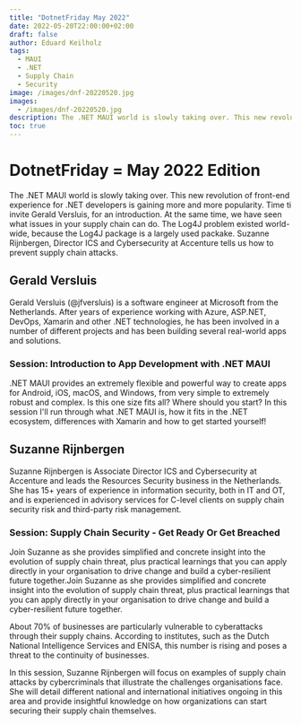 ```yaml
---
title: "DotnetFriday May 2022"
date: 2022-05-20T22:00:00+02:00
draft: false
author: Eduard Keilholz
tags:
  - MAUI
  - .NET
  - Supply Chain
  - Security
image: /images/dnf-20220520.jpg
images:
  - /images/dnf-20220520.jpg
description: The .NET MAUI world is slowly taking over. This new revolution of front-end experience for .NET developers is gaining more and more popularity. Time ti invite Gerald Versluis, for an introduction. At the same time, we have seen what issues in your supply chain can do. The Log4J problem existed world-wide, because the Log4J package is a largely used packake. Suzanne Rijnbergen, Director ICS and Cybersecurity at Accenture tells us how to prevent supply chain attacks.
toc: true
---
```


# DotnetFriday = May 2022 Edition

The .NET MAUI world is slowly taking over. This new revolution of front-end experience for .NET developers is gaining more and more popularity. Time ti invite Gerald Versluis, for an introduction. At the same time, we have seen what issues in your supply chain can do. The Log4J problem existed world-wide, because the Log4J package is a largely used packake. Suzanne Rijnbergen, Director ICS and Cybersecurity at Accenture tells us how to prevent supply chain attacks.

## Gerald Versluis

Gerald Versluis (@jfversluis) is a software engineer at Microsoft from the Netherlands. After years of experience working with Azure, ASP.NET, DevOps, Xamarin and other .NET technologies, he has been involved in a number of different projects and has been building several real-world apps and solutions.

### Session: Introduction to App Development with .NET MAUI

.NET MAUI provides an extremely flexible and powerful way to create apps for Android, iOS, macOS, and Windows, from very simple to extremely robust and complex. Is this one size fits all? Where should you start? In this session I'll run through what .NET MAUI is, how it fits in the .NET ecosystem, differences with Xamarin and how to get started yourself!

## Suzanne Rijnbergen

Suzanne Rijnbergen is Associate Director ICS and Cybersecurity at Accenture and leads the Resources Security business in the Netherlands. She has 15+ years of experience in information security, both in IT and OT, and is experienced in advisory services for C-level clients on supply chain security risk and third-party risk management.

### Session: Supply Chain Security - Get Ready Or Get Breached
Join Suzanne as she provides simplified and concrete insight into the evolution of supply chain threat, plus practical learnings that you can apply directly in your organisation to drive change and build a cyber-resilient future together.Join Suzanne as she provides simplified and concrete insight into the evolution of supply chain threat, plus practical learnings that you can apply directly in your organisation to drive change and build a cyber-resilient future together.

About 70% of businesses are particularly vulnerable to cyberattacks through their supply chains. According to institutes, such as the Dutch National Intelligence Services and ENISA, this number is rising and poses a threat to the continuity of businesses.

In this session, Suzanne Rijnbergen will focus on examples of supply chain attacks by cybercriminals that illustrate the challenges organisations face. She will detail different national and international initiatives ongoing in this area and provide insightful knowledge on how organizations can start securing their supply chain themselves.
